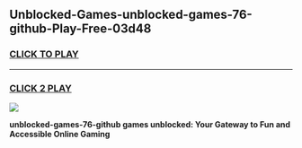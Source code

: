 
## Unblocked-Games-unblocked-games-76-github-Play-Free-03d48
<h3>
<a href="https://premium76.site?title=unblocked-games-76-github&ref=15A">CLICK TO PLAY</a></h3>
<hr>

<h3>
<a href="https://premium76.site?title=unblocked-games-76-github&ref=15A">CLICK 2 PLAY</a>
  
</h3>

<a href="https://premium76.site?title=unblocked-games-76-github&ref=15A"><img src="https://clearcache.store/games.png"></a>


**unblocked-games-76-github games unblocked: Your Gateway to Fun and Accessible Online Gaming**
